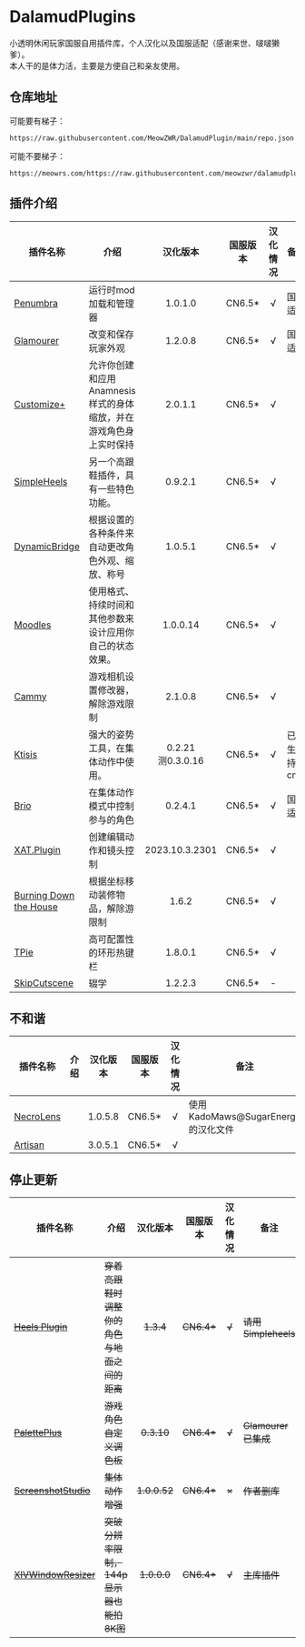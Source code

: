 # DalamudPlugins
小透明休闲玩家国服自用插件库，个人汉化以及国服适配（感谢来世、啵啵獭爹）。\
本人干的是体力活，主要是方便自己和亲友使用。
## 仓库地址
可能要有梯子：
```
https://raw.githubusercontent.com/MeowZWR/DalamudPlugin/main/repo.json
```
可能不要梯子：
```
https://meowrs.com/https://raw.githubusercontent.com/meowzwr/dalamudplugin/main/meowrs.json
```
## 插件介绍

|插件名称|介绍|汉化版本|国服版本|汉化情况|备注|
|--------|----|:------:|:------:|:------:|----|
|[Penumbra](https://github.com/xivdev/Penumbra)|运行时mod加载和管理器|1.0.1.0|CN6.5*|√|国服适配|
|[Glamourer](https://github.com/Ottermandias/Glamourer)|改变和保存玩家外观|1.2.0.8|CN6.5*|√|国服适配|
|[Customize+](https://github.com/Aether-Tools/CustomizePlus)|允许你创建和应用Anamnesis样式的身体缩放，并在游戏角色身上实时保持|2.0.1.1|CN6.5*|√|
|[SimpleHeels](https://github.com/Caraxi/SimpleHeels)|另一个高跟鞋插件，具有一些特色功能。|0.9.2.1|CN6.5*|√|
|[DynamicBridge](https://github.com/NightmareXIV/DynamicBridge)|根据设置的各种条件来自动更改角色外观、缩放、称号|1.0.5.1|CN6.5*|√|
|[Moodles](https://github.com/kawaii/Moodles)|使用格式、持续时间和其他参数来设计应用你自己的状态效果。|1.0.0.14|CN6.5*|√|
|[Cammy](https://github.com/UnknownX7/Cammy)|游戏相机设置修改器，解除游戏限制|2.1.0.8|CN6.5*|√|
|[Ktisis](https://github.com/ktisis-tools/Ktisis)|强大的姿势工具，在集体动作中使用。|0.2.21<br>测0.3.0.16|CN6.5*|√|已原生支持cmp|
|[Brio](https://github.com/AsgardXIV/Brio)|在集体动作模式中控制参与的角色|0.2.4.1|CN6.5*|√|国服适配|
|[XAT.Plugin](https://github.com/AsgardXIV/XAT)|创建编辑动作和镜头控制|2023.10.3.2301|CN6.5*|√|
|[Burning Down the House](https://github.com/LeonBlade/BDTHPlugin)|根据坐标移动装修物品，解除游限制|1.6.2|CN6.5*|√|
|[TPie](https://github.com/Tischel/TPie)|高可配置性的环形热键栏|1.8.0.1|CN6.5*|√|
|[SkipCutscene](https://github.com/a08381/Dalamud.SkipCutscene)|辍学|1.2.2.3|CN6.5*|-|

## 不和谐

|插件名称|介绍|汉化版本|国服版本|汉化情况|备注|
|--------|----|:------:|:------:|:------:|----|
|[NecroLens](https://github.com/Jukkales/NecroLens)||1.0.5.8|CN6.5*|√|使用KadoMaws@SugarEnergy的汉化文件|
|[Artisan](https://github.com/PunishXIV/Artisan)||3.0.5.1|CN6.5*|√|

## 停止更新
|插件名称|介绍|汉化版本|国服版本|汉化情况|备注|
|--------|----|:------:|:------:|:------:|----|
|~~[Heels Plugin](https://github.com/LeonBlade/HeelsPlugin)~~|~~穿着高跟鞋时调整你的角色与地面之间的距离~~|~~1.3.4~~|~~CN6.4*~~|~~√~~|~~请用Simpleheels~~|
|~~[PalettePlus](https://github.com/chirpxiv/PalettePlus)~~|~~游戏角色自定义调色板~~|~~0.3.10~~|~~CN6.4*~~|~~√~~|~~Glamourer已集成~~|
|~~[ScreenshotStudio](https://github.com/XIV-Tools/ScreenshotStudio)~~|~~集体动作增强~~|~~1.0.0.52~~|~~CN6.4*~~|~~×~~|~~作者删库~~|
|~~[XIVWindowResizer](https://github.com/AlexCSDev/XIVWindowResizer)~~|~~突破分辨率限制，144p显示器也能拍8K图~~|~~1.0.0.0~~|~~CN6.4*~~|~~√~~|~~主库插件~~|